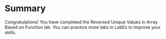 # Summary

Congratulations! You have completed the Reversed Unique Values in Array Based on Function lab. You can practice more labs in LabEx to improve your skills.
